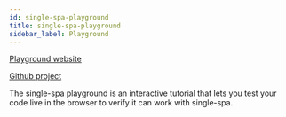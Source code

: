 ```yaml
---
id: single-spa-playground
title: single-spa-playground
sidebar_label: Playground
---
```


[Playground website](http://single-spa-playground.org)

[Github project](https://github.com/single-spa/single-spa-playground)

The single-spa playground is an interactive tutorial that lets you test your code live in the browser to verify it can work with single-spa.
